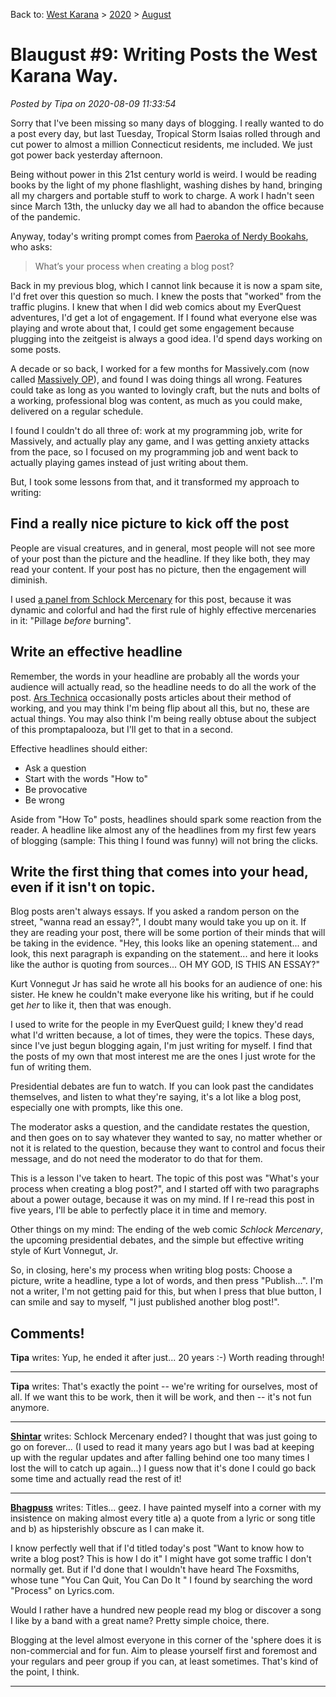 Back to: [West Karana](/posts/westkarana.md) > [2020](/posts/2020/westkarana.md) > [August](./westkarana.md)
# Blaugust #9: Writing Posts the West Karana Way.

*Posted by Tipa on 2020-08-09 11:33:54*


Sorry that I've been missing so many days of blogging. I really wanted to do a post every day, but last Tuesday, Tropical Storm Isaias rolled through and cut power to almost a million Connecticut residents, me included. We just got power back yesterday afternoon.



Being without power in this 21st century world is weird. I would be reading books by the light of my phone flashlight, washing dishes by hand, bringing all my chargers and portable stuff to work to charge. A work I hadn't seen since March 13th, the unlucky day we all had to abandon the office because of the pandemic.



Anyway, today's writing prompt comes from [Paeroka of Nerdy Bookahs](\"https://nerdybookahs.wordpress.com/2020/08/09/promptapalooza-prompt-no-10-whats-your-process-when-creating-a-blog-post/\"), who asks:




> What’s your process when creating a blog post?



Back in my previous blog, which I cannot link because it is now a spam site, I'd fret over this question so much. I knew the posts that \"worked\" from the traffic plugins. I knew that when I did web comics about my EverQuest adventures, I'd get a lot of engagement. If I found what everyone else was playing and wrote about that, I could get some engagement because plugging into the zeitgeist is always a good idea. I'd spend days working on some posts.



A decade or so back, I worked for a few months for Massively.com (now called [Massively OP](\"https://massivelyop.com/\")), and found I was doing things all wrong. Features could take as long as you wanted to lovingly craft, but the nuts and bolts of a working, professional blog was content, as much as you could make, delivered on a regular schedule.



I found I couldn't do all three of: work at my programming job, write for Massively, and actually play any game, and I was getting anxiety attacks from the pace, so I focused on my programming job and went back to actually playing games instead of just writing about them.



But, I took some lessons from that, and it transformed my approach to writing:



Find a really nice picture to kick off the post
-----------------------------------------------



People are visual creatures, and in general, most people will not see more of your post than the picture and the headline. If they like both, they may read your content. If your post has no picture, then the engagement will diminish.



I used [a panel from Schlock Mercenary](\"https://www.schlockmercenary.com/\") for this post, because it was dynamic and colorful and had the first rule of highly effective mercenaries in it: \"Pillage *before* burning\".



Write an effective headline
---------------------------



Remember, the words in your headline are probably all the words your audience will actually read, so the headline needs to do all the work of the post. [Ars Technica](\"https://arstechnica.com/\") occasionally posts articles about their method of working, and you may think I'm being flip about all this, but no, these are actual things. You may also think I'm being really obtuse about the subject of this promptapalooza, but I'll get to that in a second.



Effective headlines should either:



* Ask a question
* Start with the words \"How to\"
* Be provocative
* Be wrong



Aside from \"How To\" posts, headlines should spark some reaction from the reader. A headline like almost any of the headlines from my first few years of blogging (sample: This thing I found was funny) will not bring the clicks.



Write the first thing that comes into your head, even if it isn't on topic.
---------------------------------------------------------------------------



Blog posts aren't always essays. If you asked a random person on the street, \"wanna read an essay?\", I doubt many would take you up on it. If they are reading your post, there will be some portion of their minds that will be taking in the evidence. \"Hey, this looks like an opening statement... and look, this next paragraph is expanding on the statement... and here it looks like the author is quoting from sources... OH MY GOD, IS THIS AN ESSAY?\"



Kurt Vonnegut Jr has said he wrote all his books for an audience of one: his sister. He knew he couldn't make everyone like his writing, but if he could get *her* to like it, then that was enough. 



I used to write for the people in my EverQuest guild; I knew they'd read what I'd written because, a lot of times, they were the topics. These days, since I've just begun blogging again, I'm just writing for myself. I find that the posts of my own that most interest me are the ones I just wrote for the fun of writing them.



Presidential debates are fun to watch. If you can look past the candidates themselves, and listen to what they're saying, it's a lot like a blog post, especially one with prompts, like this one.



The moderator asks a question, and the candidate restates the question, and then goes on to say whatever they wanted to say, no matter whether or not it is related to the question, because they want to control and focus their message, and do not need the moderator to do that for them.



This is a lesson I've taken to heart. The topic of this post was \"What's your process when creating a blog post?\", and I started off with two paragraphs about a power outage, because it was on my mind. If I re-read this post in five years, I'll be able to perfectly place it in time and memory.



Other things on my mind: The ending of the web comic *Schlock Mercenary*, the upcoming presidential debates, and the simple but effective writing style of Kurt Vonnegut, Jr.



So, in closing, here's my process when writing blog posts: Choose a picture, write a headline, type a lot of words, and then press \"Publish...\". I'm not a writer, I'm not getting paid for this, but when I press that blue button, I can smile and say to myself, \"I just published another blog post!\".



## Comments!

**Tipa** writes: Yup, he ended it after just... 20 years :-) Worth reading through!

---

**Tipa** writes: That's exactly the point -- we're writing for ourselves, most of all. If we want this to be work, then it will be work, and then -- it's not fun anymore.

---

**[Shintar](https://swtorcommando.blogspot.com/)** writes: Schlock Mercenary ended? I thought that was just going to go on forever... (I used to read it many years ago but I was bad at keeping up with the regular updates and after falling behind one too many times I lost the will to catch up again...) I guess now that it's done I could go back some time and actually read the rest of it!

---

**[Bhagpuss](http://bhagpuss.blogspot.com)** writes: Titles... geez. I have painted myself into a corner with my insistence on making almost every title a) a quote from a lyric or song title and b) as hipsterishly obscure as I can make it. 

I know perfectly well that if I'd titled today's post \"Want to know how to write a blog post? This is how I do it\" I might have got some traffic I don't normally get. But if I'd done that I wouldn't have heard The Foxsmiths, whose tune \"You Can Quit, You Can Do It \" I found by searching the word \"Process\" on Lyrics.com.

Would I rather have a hundred new people read my blog or discover a song I like by a band with a great name? Pretty simple choice, there.

Blogging at the level almost everyone in this corner of the 'sphere does it is non-commercial and for fun. Aim to please yourself first and foremost and your regulars and peer group if you can, at least sometimes. That's kind of the point, I think.

---

